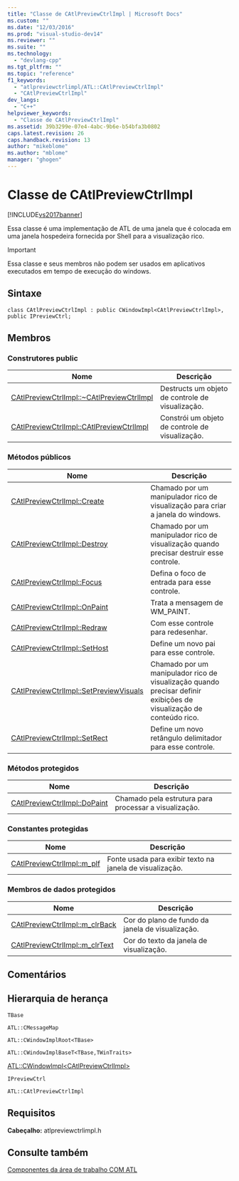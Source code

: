 ```yaml
---
title: "Classe de CAtlPreviewCtrlImpl | Microsoft Docs"
ms.custom: ""
ms.date: "12/03/2016"
ms.prod: "visual-studio-dev14"
ms.reviewer: ""
ms.suite: ""
ms.technology: 
  - "devlang-cpp"
ms.tgt_pltfrm: ""
ms.topic: "reference"
f1_keywords: 
  - "atlpreviewctrlimpl/ATL::CAtlPreviewCtrlImpl"
  - "CAtlPreviewCtrlImpl"
dev_langs: 
  - "C++"
helpviewer_keywords: 
  - "Classe de CAtlPreviewCtrlImpl"
ms.assetid: 39b3299e-07e4-4abc-9b6e-b54bfa3b0802
caps.latest.revision: 26
caps.handback.revision: 13
author: "mikeblome"
ms.author: "mblome"
manager: "ghogen"
---
```

# Classe de CAtlPreviewCtrlImpl
[!INCLUDE[vs2017banner](../../assembler/inline/includes/vs2017banner.md)]

Essa classe é uma implementação de ATL de uma janela que é colocada em uma janela hospedeira fornecida por Shell para a visualização rico.  
  
> [!IMPORTANT]
>  Essa classe e seus membros não podem ser usados em aplicativos executados em tempo de execução do windows.  
  
## Sintaxe  
  
```  
class CAtlPreviewCtrlImpl : public CWindowImpl<CAtlPreviewCtrlImpl>, public IPreviewCtrl;  
```  
  
## Membros  
  
### Construtores public  
  
|Nome|Descrição|  
|----------|---------------|  
|[CAtlPreviewCtrlImpl::~CAtlPreviewCtrlImpl](../Topic/CAtlPreviewCtrlImpl::~CAtlPreviewCtrlImpl.md)|Destructs um objeto de controle de visualização.|  
|[CAtlPreviewCtrlImpl::CAtlPreviewCtrlImpl](../Topic/CAtlPreviewCtrlImpl::CAtlPreviewCtrlImpl.md)|Constrói um objeto de controle de visualização.|  
  
### Métodos públicos  
  
|Nome|Descrição|  
|----------|---------------|  
|[CAtlPreviewCtrlImpl::Create](../Topic/CAtlPreviewCtrlImpl::Create.md)|Chamado por um manipulador rico de visualização para criar a janela do windows.|  
|[CAtlPreviewCtrlImpl::Destroy](../Topic/CAtlPreviewCtrlImpl::Destroy.md)|Chamado por um manipulador rico de visualização quando precisar destruir esse controle.|  
|[CAtlPreviewCtrlImpl::Focus](../Topic/CAtlPreviewCtrlImpl::Focus.md)|Defina o foco de entrada para esse controle.|  
|[CAtlPreviewCtrlImpl::OnPaint](../Topic/CAtlPreviewCtrlImpl::OnPaint.md)|Trata a mensagem de WM\_PAINT.|  
|[CAtlPreviewCtrlImpl::Redraw](../Topic/CAtlPreviewCtrlImpl::Redraw.md)|Com esse controle para redesenhar.|  
|[CAtlPreviewCtrlImpl::SetHost](../Topic/CAtlPreviewCtrlImpl::SetHost.md)|Define um novo pai para esse controle.|  
|[CAtlPreviewCtrlImpl::SetPreviewVisuals](../Topic/CAtlPreviewCtrlImpl::SetPreviewVisuals.md)|Chamado por um manipulador rico de visualização quando precisar definir exibições de visualização de conteúdo rico.|  
|[CAtlPreviewCtrlImpl::SetRect](../Topic/CAtlPreviewCtrlImpl::SetRect.md)|Define um novo retângulo delimitador para esse controle.|  
  
### Métodos protegidos  
  
|Nome|Descrição|  
|----------|---------------|  
|[CAtlPreviewCtrlImpl::DoPaint](../Topic/CAtlPreviewCtrlImpl::DoPaint.md)|Chamado pela estrutura para processar a visualização.|  
  
### Constantes protegidas  
  
|Nome|Descrição|  
|----------|---------------|  
|[CAtlPreviewCtrlImpl::m\_plf](../Topic/CAtlPreviewCtrlImpl::m_plf.md)|Fonte usada para exibir texto na janela de visualização.|  
  
### Membros de dados protegidos  
  
|Nome|Descrição|  
|----------|---------------|  
|[CAtlPreviewCtrlImpl::m\_clrBack](../Topic/CAtlPreviewCtrlImpl::m_clrBack.md)|Cor do plano de fundo da janela de visualização.|  
|[CAtlPreviewCtrlImpl::m\_clrText](../Topic/CAtlPreviewCtrlImpl::m_clrText.md)|Cor do texto da janela de visualização.|  
  
## Comentários  
  
## Hierarquia de herança  
 `TBase`  
  
 `ATL::CMessageMap`  
  
 `ATL::CWindowImplRoot<TBase>`  
  
 `ATL::CWindowImplBaseT<TBase,TWinTraits>`  
  
 [ATL::CWindowImpl\<CAtlPreviewCtrlImpl\>](../Topic/CWindowImpl%20Class.md)  
  
 `IPreviewCtrl`  
  
 `ATL::CAtlPreviewCtrlImpl`  
  
## Requisitos  
 **Cabeçalho:** atlpreviewctrlimpl.h  
  
## Consulte também  
 [Componentes da área de trabalho COM ATL](../../atl/atl-com-desktop-components.md)